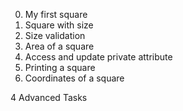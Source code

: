 0. My first square
1. Square with size
2. Size validation
3. Area of a square
4. Access and update private attribute
5. Printing a square
6. Coordinates of a square

4 Advanced Tasks
